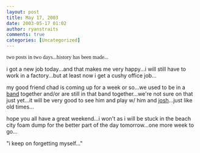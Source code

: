 ```yaml
---
layout: post
title: May 17, 2003
date: 2003-05-17 01:02
author: ryanstraits
comments: true
categories: [Uncategorized]
---
```

<span style="font-family:Verdana;">two posts in two days...history has been made...</span>

i got a new job today...and that makes me very happy...i will still have to work in a factory...but at least now i get a cushy office job...

my good friend chad is coming up for a week or so...we used to be in a <a href="http://www.litwik.cjb.net" target="_new">band</a> together and/or are still in that band together...we're not sure on that just yet...it will be very good to see him and play w/ him and <a href="http://www.xanga.com/MidStar" target="_new">josh</a>...just like old times...

hope you all have a great weekend...i won't as i will be stuck in the beach city foam dump for the better part of the day tomorrow...one more week to go...

"i keep on forgetting myself..."
